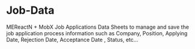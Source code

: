 # Job-Data
MEReactN + MobX Job Applications Data Sheets to manage and save the job application process information such as Company, Position, Applying Date, Rejection Date, Acceptance Date , Status,  etc...
